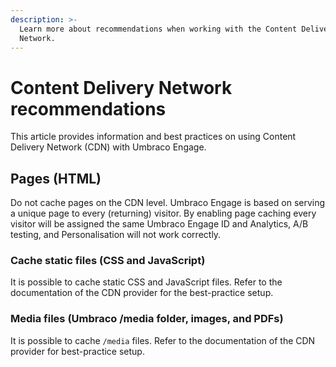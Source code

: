 ```yaml
---
description: >-
  Learn more about recommendations when working with the Content Delivery
  Network.
---
```


# Content Delivery Network recommendations

This article provides information and best practices on using Content Delivery Network (CDN)  with Umbraco Engage.

## Pages (HTML)

Do not cache pages on the CDN level. Umbraco Engage is based on serving a unique page to every (returning) visitor. By enabling page caching every visitor will be assigned the same Umbraco Engage ID and Analytics, A/B testing, and Personalisation will not work correctly.

### Cache static files (CSS and JavaScript)

It is possible to cache static CSS and JavaScript files. Refer to the documentation of the CDN provider for the best-practice setup.

### Media files (Umbraco /media folder, images, and PDFs)

It is possible to cache `/media` files. Refer to the documentation of the CDN provider for best-practice setup.
